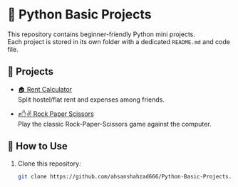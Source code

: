 # 🐍 Python Basic Projects

This repository contains beginner-friendly Python mini projects.  
Each project is stored in its own folder with a dedicated `README.md` and code file.  

## 📂 Projects

- [🏠 Rent Calculator](./Rent-Calculator)  
  Split hostel/flat rent and expenses among friends.

- [✊✋✌️ Rock Paper Scissors](./rock-paper-scissor)  
  Play the classic Rock-Paper-Scissors game against the computer.
  

## 🚀 How to Use

1. Clone this repository:
   ```bash
   git clone https://github.com/ahsanshahzad666/Python-Basic-Projects.git
